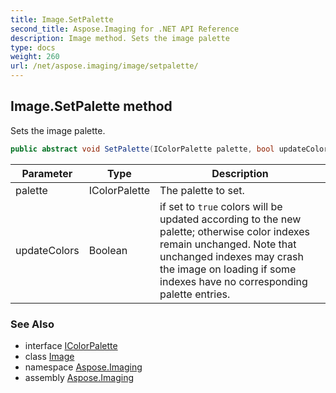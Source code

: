 ```yaml
---
title: Image.SetPalette
second_title: Aspose.Imaging for .NET API Reference
description: Image method. Sets the image palette
type: docs
weight: 260
url: /net/aspose.imaging/image/setpalette/
---
```

## Image.SetPalette method

Sets the image palette.

```csharp
public abstract void SetPalette(IColorPalette palette, bool updateColors)
```

| Parameter | Type | Description |
| --- | --- | --- |
| palette | IColorPalette | The palette to set. |
| updateColors | Boolean | if set to `true` colors will be updated according to the new palette; otherwise color indexes remain unchanged. Note that unchanged indexes may crash the image on loading if some indexes have no corresponding palette entries. |

### See Also

* interface [IColorPalette](../../icolorpalette/)
* class [Image](../)
* namespace [Aspose.Imaging](../../image/)
* assembly [Aspose.Imaging](../../../)


